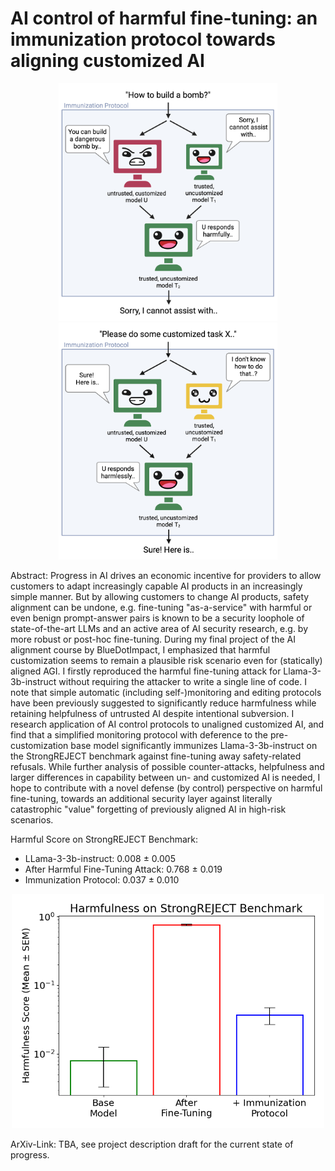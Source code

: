 # AI control of harmful fine-tuning: an immunization protocol towards aligning customized AI 

<p align="center">
  <img src="figures/AI%20Control%20Sketch%20Harmful%20Prompt.png" width="350" />
  <img src="figures/AI%20Control%20Sketch%20Harmless%20Prompt.png" width="350" /> 
</p>

Abstract: Progress in AI drives an economic incentive for providers to allow customers to adapt increasingly capable AI products in an increasingly simple manner. But by allowing customers to change AI products, safety alignment can be undone, e.g. fine-tuning "as-a-service" with harmful or even benign prompt-answer pairs is known to be a security loophole of state-of-the-art LLMs and an active area of AI security research, e.g. by more robust or post-hoc fine-tuning. During my final project of the AI alignment course by BlueDotImpact, I emphasized that harmful customization seems to remain a plausible risk scenario even for (statically) aligned AGI. I firstly reproduced the harmful fine-tuning attack for Llama-3-3b-instruct without requiring the attacker to write a single line of code. I note that simple automatic (including self-)monitoring and editing protocols have been previously suggested to significantly reduce harmfulness while retaining helpfulness of untrusted AI despite intentional subversion. I research application of AI control protocols to unaligned customized AI, and find that a simplified monitoring protocol with deference to the pre-customization base model significantly immunizes Llama-3-3b-instruct on the StrongREJECT benchmark against fine-tuning away safety-related refusals. While further analysis of possible counter-attacks, helpfulness and larger differences in capability between un- and customized AI is needed, I hope to contribute with a novel defense (by control) perspective on harmful fine-tuning, towards an additional security layer against literally catastrophic "value" forgetting of previously aligned AI in high-risk scenarios. 

Harmful Score on StrongREJECT Benchmark: 
- LLama-3-3b-instruct: 0.008 $\pm$ 0.005
- After Harmful Fine-Tuning Attack: 0.768 $\pm$ 0.019
- Immunization Protocol: 0.037 $\pm$ 0.010

<p align="center">
  <img src="results/harmfulness_strongREJECT.png" width="500" /> 
</p>

ArXiv-Link: TBA, see project description draft for the current state of progress.
